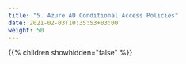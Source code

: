 ```yaml
---
title: "5. Azure AD Conditional Access Policies"
date: 2021-02-03T10:35:53+03:00
weight: 50
---
```


{{% children showhidden="false" %}}